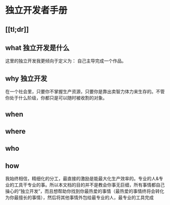 
# 独立开发者手册

## [[tl;dr]]

## what 独立开发是什么

这里的独立开发我更倾向于定义为： 自己主导完成一个作品。

## why 独立开发
在一个社会里，只要你不掌握生产资源，只要你是靠出卖智力体力来生存的。不管你处于什么阶级，你都只是可以随时被收割的对象。

## when

## where

## who

## how
我始终相信，精细化的分工，最直接的激励是能最大化生产效率的。专业的人&专业的工具干专业的事。所以本文档的目的并不是教会你事无巨细，所有事情都自己操心的“独立开发”，而且想帮助你找到你最热爱的事情（最热爱的事情终将会转化为你最擅长的事情），然后将其他事情外包给最专业的人，最专业的工具完成
